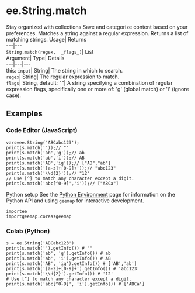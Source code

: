  
#  ee.String.match 
Stay organized with collections  Save and categorize content based on your preferences. 
Matches a string against a regular expression. Returns a list of matching strings. Usage| Returns  
---|---  
`String.match(regex,  _flags_)`| List  
Argument| Type| Details  
---|---|---  
this: `input`| String| The string in which to search.  
`regex`| String| The regular expression to match.  
`flags`| String, default: ""| A string specifying a combination of regular expression flags, specifically one or more of: 'g' (global match) or 'i' (ignore case).  
## Examples
### Code Editor (JavaScript)
```
vars=ee.String('ABCabc123');
print(s.match(''));// ""
print(s.match('ab','g'));// ab
print(s.match('ab','i'));// AB
print(s.match('AB','ig'));// ["AB","ab"]
print(s.match('[a-z]+[0-9]+'));// "abc123"
print(s.match('\\d{2}'));// "12"
// Use [^] to match any character except a digit.
print(s.match('abc[^0-9]','i'));// ["ABCa"]
```

Python setup
See the [ Python Environment](https://developers.google.com/earth-engine/guides/python_install) page for information on the Python API and using `geemap` for interactive development.
```
importee
importgeemap.coreasgeemap
```

### Colab (Python)
```
s = ee.String('ABCabc123')
print(s.match('').getInfo()) # ""
print(s.match('ab', 'g').getInfo()) # ab
print(s.match('ab', 'i').getInfo()) # AB
print(s.match('AB', 'ig').getInfo()) # ['AB','ab']
print(s.match('[a-z]+[0-9]+').getInfo()) # 'abc123'
print(s.match('\\d{2}').getInfo()) # '12'
# Use [^] to match any character except a digit.
print(s.match('abc[^0-9]', 'i').getInfo()) # ['ABCa']
```

